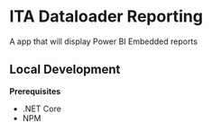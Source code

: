 # ITA Dataloader Reporting
A app that will display Power BI Embedded reports

## Local Development

**Prerequisites** 
 - .NET Core
 - NPM